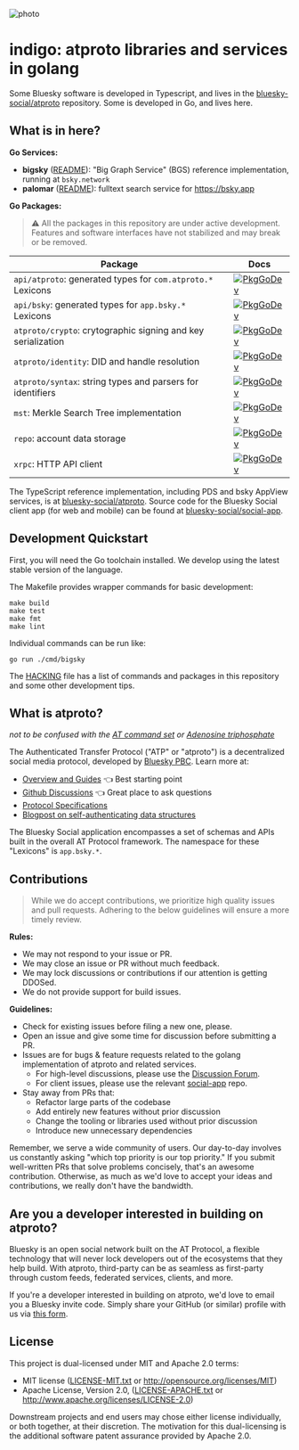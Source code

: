 
![photo](https://static.bnewbold.net/tmp/indigo_serac.jpeg)

indigo: atproto libraries and services in golang
================================================

Some Bluesky software is developed in Typescript, and lives in the [bluesky-social/atproto](https://github.com/bluesky-social/atproto) repository. Some is developed in Go, and lives here.

## What is in here?

**Go Services:**

* **bigsky** ([README](./cmd/bigsky/README.md)): "Big Graph Service" (BGS) reference implementation, running at `bsky.network`
* **palomar** ([README](./cmd/palomar/README.md)): fulltext search service for <https://bsky.app>

**Go Packages:**

> ⚠️  All the packages in this repository are under active development. Features and software interfaces have not stabilized and may break or be removed.

| Package  | Docs |
| -------- | ---- |
| `api/atproto`: generated types for `com.atproto.*` Lexicons | [![PkgGoDev](https://pkg.go.dev/badge/mod/github.com/bluesky-social/indigo/api/atproto)](https://pkg.go.dev/mod/github.com/bluesky-social/indigo/api/atproto) |
| `api/bsky`: generated types for `app.bsky.*` Lexicons | [![PkgGoDev](https://pkg.go.dev/badge/mod/github.com/bluesky-social/indigo/api/bsky)](https://pkg.go.dev/mod/github.com/bluesky-social/indigo/api/bsky) |
| `atproto/crypto`: crytographic signing and key serialization | [![PkgGoDev](https://pkg.go.dev/badge/mod/github.com/bluesky-social/indigo/atproto/crypto)](https://pkg.go.dev/mod/github.com/bluesky-social/indigo/atproto/crypto) |
| `atproto/identity`: DID and handle resolution | [![PkgGoDev](https://pkg.go.dev/badge/mod/github.com/bluesky-social/indigo/atproto/identity)](https://pkg.go.dev/mod/github.com/bluesky-social/indigo/atproto/identity) |
| `atproto/syntax`: string types and parsers for identifiers | [![PkgGoDev](https://pkg.go.dev/badge/mod/github.com/bluesky-social/indigo/atproto/syntax)](https://pkg.go.dev/mod/github.com/bluesky-social/indigo/atproto/syntax) |
| `mst`: Merkle Search Tree implementation | [![PkgGoDev](https://pkg.go.dev/badge/mod/github.com/bluesky-social/indigo/mst)](https://pkg.go.dev/mod/github.com/bluesky-social/indigo/mst) |
| `repo`: account data storage | [![PkgGoDev](https://pkg.go.dev/badge/mod/github.com/bluesky-social/indigo/repo)](https://pkg.go.dev/mod/github.com/bluesky-social/indigo/repo) |
| `xrpc`: HTTP API client | [![PkgGoDev](https://pkg.go.dev/badge/mod/github.com/bluesky-social/indigo/xrpc)](https://pkg.go.dev/mod/github.com/bluesky-social/indigo/xrpc) |

The TypeScript reference implementation, including PDS and bsky AppView services, is at [bluesky-social/atproto](https://github.com/bluesky-social/atproto). Source code for the Bluesky Social client app (for web and mobile) can be found at [bluesky-social/social-app](https://github.com/bluesky-social/social-app).


## Development Quickstart

First, you will need the Go toolchain installed. We develop using the latest stable version of the language.

The Makefile provides wrapper commands for basic development:

    make build
    make test
    make fmt
    make lint

Individual commands can be run like:

    go run ./cmd/bigsky

The [HACKING](./HACKING.md) file has a list of commands and packages in this repository and some other development tips.


## What is atproto?

*not to be confused with the [AT command set](https://en.wikipedia.org/wiki/Hayes_command_set) or [Adenosine triphosphate](https://en.wikipedia.org/wiki/Adenosine_triphosphate)*

The Authenticated Transfer Protocol ("ATP" or "atproto") is a decentralized social media protocol, developed by [Bluesky PBC](https://blueskyweb.xyz). Learn more at:

- [Overview and Guides](https://atproto.com/guides/overview) 👈 Best starting point
- [Github Discussions](https://github.com/bluesky-social/atproto/discussions) 👈 Great place to ask questions
- [Protocol Specifications](https://atproto.com/specs/atp)
- [Blogpost on self-authenticating data structures](https://blueskyweb.xyz/blog/3-6-2022-a-self-authenticating-social-protocol)

The Bluesky Social application encompasses a set of schemas and APIs built in the overall AT Protocol framework. The namespace for these "Lexicons" is `app.bsky.*`.


## Contributions

> While we do accept contributions, we prioritize high quality issues and pull requests. Adhering to the below guidelines will ensure a more timely review.

**Rules:**

- We may not respond to your issue or PR.
- We may close an issue or PR without much feedback.
- We may lock discussions or contributions if our attention is getting DDOSed.
- We do not provide support for build issues.

**Guidelines:**

- Check for existing issues before filing a new one, please.
- Open an issue and give some time for discussion before submitting a PR.
- Issues are for bugs & feature requests related to the golang implementation of atproto and related services.
  - For high-level discussions, please use the [Discussion Forum](https://github.com/bluesky-social/atproto/discussions).
  - For client issues, please use the relevant [social-app](https://github.com/bluesky-social/social-app) repo.
- Stay away from PRs that:
  - Refactor large parts of the codebase
  - Add entirely new features without prior discussion
  - Change the tooling or libraries used without prior discussion
  - Introduce new unnecessary dependencies

Remember, we serve a wide community of users. Our day-to-day involves us constantly asking "which top priority is our top priority." If you submit well-written PRs that solve problems concisely, that's an awesome contribution. Otherwise, as much as we'd love to accept your ideas and contributions, we really don't have the bandwidth.


## Are you a developer interested in building on atproto?

Bluesky is an open social network built on the AT Protocol, a flexible technology that will never lock developers out of the ecosystems that they help build. With atproto, third-party can be as seamless as first-party through custom feeds, federated services, clients, and more.

If you're a developer interested in building on atproto, we'd love to email you a Bluesky invite code. Simply share your GitHub (or similar) profile with us via [this form](https://forms.gle/BF21oxVNZiDjDhXF9).

## License

This project is dual-licensed under MIT and Apache 2.0 terms:

- MIT license ([LICENSE-MIT.txt](https://github.com/bluesky-social/indigo/blob/main/LICENSE-MIT.txt) or http://opensource.org/licenses/MIT)
- Apache License, Version 2.0, ([LICENSE-APACHE.txt](https://github.com/bluesky-social/indigo/blob/main/LICENSE-APACHE.txt) or http://www.apache.org/licenses/LICENSE-2.0)

Downstream projects and end users may chose either license individually, or both together, at their discretion. The motivation for this dual-licensing is the additional software patent assurance provided by Apache 2.0.
